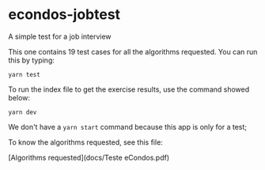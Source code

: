 # econdos-jobtest
A simple test for a job interview

This one contains 19 test cases for all the algorithms requested. You can run this by typing:

`yarn test`

To run the index file to get the exercise results, use the command showed below:

`yarn dev`

We don't have a `yarn start`  command because this app is only for a test;

To know the algorithms requested, see this file:

[Algorithms requested](docs/Teste eCondos.pdf)
